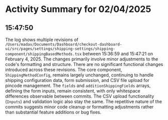 # Activity Summary for 02/04/2025

## 15:47:50
The log shows multiple revisions of `/Users/madav/Documents/Dashboard/checkout-dashboard-ui/src/pages/settings/shipping-settings/shipping-component/shippingBasedMethods.tsx`  between 15:36:59 and 15:47:21 on February 4, 2025.  The changes primarily involve minor adjustments to the code's formatting and structure.  There are no significant functional changes introduced across these revisions. The core component, `ShippingMethodConfig`, remains largely unchanged, continuing to handle shipping configuration data, form submission, and CSV file upload for pincode management.  The  `fields` and `additionShippingFields` arrays, defining the form inputs, remain consistent, with only whitespace differences observable between commits.  The CSV upload functionality (`Inputs`) and validation logic also stay the same.  The repetitive nature of the commits suggests minor code cleanup or formatting adjustments rather than substantial feature additions or bug fixes.
